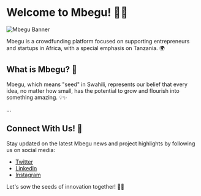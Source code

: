 # Welcome to Mbegu! 🌱🚀

![Mbegu Banner](https://github.com/mbegu-africa/Brandkit/banner.png)

Mbegu is a crowdfunding platform focused on supporting entrepreneurs and startups in Africa, with a special emphasis on Tanzania. 🌍

## What is Mbegu? 🌱

Mbegu, which means "seed" in Swahili, represents our belief that every idea, no matter how small, has the potential to grow and flourish into something amazing. 💡✨

...

## Connect With Us! 📲

Stay updated on the latest Mbegu news and project highlights by following us on social media:

- [Twitter](https://twitter.com/mbeguAfrica)
- [LinkedIn](https://www.linkedin.com/company/mbegu-africa)
- [Instagram](https://www.instagram.com/mbeguafrica)

Let's sow the seeds of innovation together! 🌱💫
